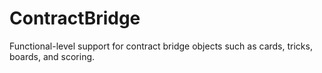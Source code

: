 # ContractBridge

Functional-level support for contract bridge objects such as cards, tricks, boards, and scoring.
